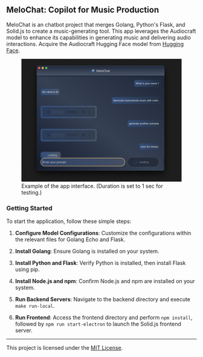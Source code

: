 ## MeloChat: Copilot for Music Production

MeloChat is an chatbot project that merges Golang, Python's Flask, and Solid.js to create a music-generating tool.
This app leverages the Audiocraft model to enhance its capabilities in generating music and delivering audio interactions. Acquire the Audiocraft Hugging Face model from [Hugging Face](https://huggingface.co/spaces/facebook/MusicGen/tree/main/audiocraft).

<figure>
  <img src="./image_exemple.png" alt="App image" width="700"/>
  <figcaption>Example of the app interface. (Duration is set to 1 sec for testing.)</figcaption>
</figure>

### Getting Started

To start the application, follow these simple steps:

1. **Configure Model Configurations**: Customize the configurations within the relevant files for Golang Echo and Flask.

2. **Install Golang**: Ensure Golang is installed on your system.

3. **Install Python and Flask**: Verify Python is installed, then install Flask using pip.

4. **Install Node.js and npm**: Confirm Node.js and npm are installed on your system.

5. **Run Backend Servers**: Navigate to the backend directory and execute `make run-local`.

6. **Run Frontend**: Access the frontend directory and perform `npm install`, followed by `npm run start-electron` to launch the Solid.js frontend server.


---
This project is licensed under the [MIT License](https://opensource.org/licenses/MIT).
